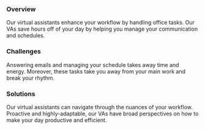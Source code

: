### Overview

Our virtual assistants enhance your workflow by handling office tasks. Our VAs save hours off of your day by helping you manage your communication and schedules. 

### Challenges

Answering emails and managing your schedule takes away time and energy. Moreover, these tasks take you away from your main work and break your rhythm. 


### Solutions

Our virtual assistants can navigate through the nuances of your workflow. Proactive and highly-adaptable, our VAs have broad perspectives on how to make your day productive and efficient.  